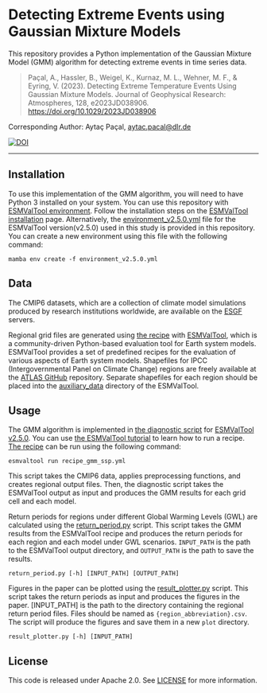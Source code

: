 # Detecting Extreme Events using Gaussian Mixture Models

This repository provides a Python implementation of the Gaussian Mixture Model (GMM) algorithm for detecting extreme events in time series data. 

> Paçal, A., Hassler, B., Weigel, K., Kurnaz, M. L., Wehner, M. F., & Eyring, V. (2023). Detecting Extreme Temperature Events Using Gaussian Mixture Models. Journal of Geophysical Research: Atmospheres, 128, e2023JD038906. https://doi.org/10.1029/2023JD038906

Corresponding Author: Aytaç Paçal, [aytac.pacal@dlr.de](mailto:aytac.pacal@dlr.de)

[![DOI](https://zenodo.org/badge/605515016.svg)](https://zenodo.org/badge/latestdoi/605515016)

------------------------------------------------------------------------

## Installation

To use this implementation of the GMM algorithm, you will need to have Python 3 installed on your system. You can use this repository with [ESMValTool environment](https://github.com/ESMValGroup/ESMValTool/blob/main/environment.yml). Follow the installation steps on the [ESMValTool installation](https://docs.esmvaltool.org/en/latest/quickstart/installation.html#mamba-conda-installation) page. Alternatively, the [environment_v2.5.0.yml](environment_v2.5.0.yml) file for the ESMValTool version(v2.5.0) used in this study is provided in this repository. You can create a new environment using this file with the following command:

    mamba env create -f environment_v2.5.0.yml

## Data

The CMIP6 datasets, which are a collection of climate model simulations produced by research institutions worldwide, are available on the [ESGF](https://esgf-data.dkrz.de/search/cmip6-dkrz/) servers.

Regional grid files are generated using [the recipe](esmvaltool/recipe_gmm_ssp.yml) with [ESMValTool](https://github.com/ESMValGroup/ESMValTool), which is a community-driven Python-based evaluation tool for Earth system models. ESMValTool provides a set of predefined recipes for the evaluation of various aspects of Earth system models. Shapefiles for IPCC (Intergovernmental Panel on Climate Change) regions are freely available at the [ATLAS GitHub](https://github.com/SantanderMetGroup/ATLAS) repository. Separate shapefiles for each region should be placed into the [auxiliary_data](esmvaltool/auxiliary_data/) directory of the ESMValTool.

## Usage

The GMM algorithm is implemented in [the diagnostic script](esmvaltool/diag_scripts/gmm/gmm_analysis.py) for [ESMValTool v2.5.0](https://github.com/ESMValGroup/ESMValTool/releases/tag/v2.5.0). You can use [the ESMValTool tutorial](https://esmvalgroup.github.io/ESMValTool_Tutorial/) to learn how to run a recipe. [The recipe](esmvaltool/recipe_gmm_ssp.yml) can be run using the following command:

    esmvaltool run recipe_gmm_ssp.yml

This script takes the CMIP6 data, applies preprocessing functions, and creates regional output files. Then, the diagnostic script takes the ESMValTool output as input and produces the GMM results for each grid cell and each model.

Return periods for regions under different Global Warming Levels (GWL) are calculated using the [return_period.py](return_period.py) script. This script takes the GMM results from the ESMValTool recipe and produces the return periods for each region and each model under GWL scenarios. `INPUT_PATH` is the path to the ESMValTool output directory, and `OUTPUT_PATH` is the path to save the results.

    return_period.py [-h] [INPUT_PATH] [OUTPUT_PATH]

Figures in the paper can be plotted using the [result_plotter.py](result_plotter.py) script. This script takes the return periods as input and produces the figures in the paper. [INPUT_PATH] is the path to the directory containing the regional return period files. Files should be named as `{region_abbreviation}.csv`. The script will produce the figures and save them in a new `plot` directory.

    result_plotter.py [-h] [INPUT_PATH]

## License
This code is released under Apache 2.0. See [LICENSE](LICENSE) for more information.
